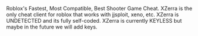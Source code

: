 Roblox's Fastest, Most Compatible, Best Shooter Game Cheat. XZerra is the only cheat client for roblox that works with jjsploit, xeno, etc. XZerra is UNDETECTED and its fully self-coded. XZerra is currently KEYLESS but maybe in the future we will add keys.
